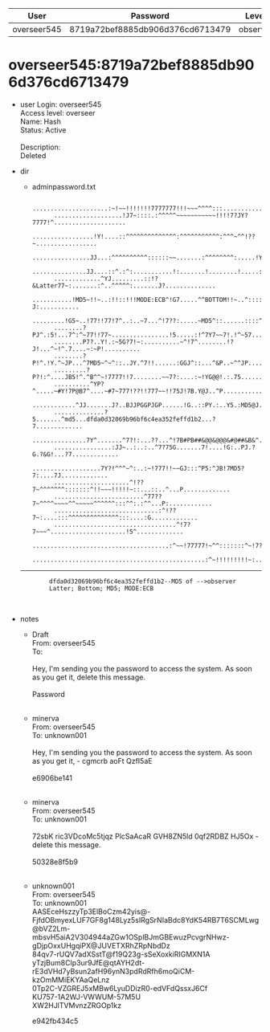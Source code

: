 | User         | Password                          | Level    | Status     | Name          |  
|--------------|-----------------------------------|----------|------------|---------------|    
| overseer545  | 8719a72bef8885db906d376cd6713479  | observer | Active     | confidential  | 

# overseer545:8719a72bef8885db906d376cd6713479  
* user
  Login: overseer545<br>
  Access level: overseer<br>
  Name: Hash<br>
  Status: Active<br>
  <br>
  Description:<br>
  Deleted<br>
  
* dir  
  * adminpassword.txt
    
              .....................:~!~~!!!!!!!7777777!!!~~~^^^^:::...........................
              ...................!J7~::::.:^^^^^~~~~~~~~~~~!!!!7?JY?7777!^....................
              .................!Y!....::^^^^^^^^^^^^^^:^^^^^^^^^^^:^^^~^^!??~.................
              ................JJ...:^^^^^^^^^^::::::~~.......:^^^^^^^^:.....!Y!...............
              ...............JJ....::^.:^:...........!:.......!........!.....:G...............
              .............^YJ.........::!?&Latter77~:.......:^..^^^^^:.......J?..............
              ...........!MD5~!!~..:!!::!!!MODE:ECB^!G7.....^^BOTTOM!!~..^:::::!?J:...........
              .........!G5~..!77!!77!7^..:..~7...^!7??:.....~MD5^::......::::^~^~~P^..........
              ........?PJ^.:5!...7^:^~77!!77~................!5.....:!^7Y7~~7!.!^~57..........
              ........P7?..Y!.:~5G?7!~:..........~^!7^........!?J!...^~!^.7....~:~P!..........
              ........?P!^.!Y.^~JP...^7MD5~^~^::..JY.^7!!......:GGJ^::...^&P..~^^JP...........
              .........?P?!:^....JB5!^.^B^^~!7777!!7........~~7?:....:~!YG@@!.:.75............
              ..........^YP?^.....~#Y!7P@B7^....~#7~777!??!!777~~!!75J!7B.Y@J..^P.............
              ............^JJ.......J?..BJJPGGPJGP......!G..::PY.:..Y5.:MD5@J..??.............
              ..............?5.......^md5...dfda0d32069b96bf6c4ea352feffd1b2...?7.............
              ...............7Y^.......^7?!:...??...^!7B#PB##&@@&@@@&#@##&B&^..??.............
              ................:JJ~..:..:..^7?75G.......7!....!G:..PJ.?G.?&G!...?7.............
              ...................7Y?!^^^~^:..:~!777!!~~GJ:::^P5:^JB!7MD5?7:....7J.............
              .....................^!??7~^^^^^^^:::::::^!!~~~!!!!!~::...::..^...P.............
              .........................^77??7~^^^^~~~~^^~~~~~^^^^^^:::^^:.:^^...P:............
              .............................:^!??7~:....:::^^^^^^^^^^^^^^:::....:G.............
              ..................................^!7?7~~~^.....................!5^.............
              ......................................:^~~!77777!~^^:::::::^~!7?!...............
              ................................................:^~!!!!!!!!!~:..................
  ---
              dfda0d32069b96bf6c4ea352feffd1b2--MD5 of -->observer
              Latter; Bottom; MD5; MODE:ECB
    <br>
* notes<br>
  * Draft  <br>
    From: overseer545<br>
    To:<br>
    <br>
    Hey, I'm sending you the password to access the system. As soon as you get it, delete this message.<br>
    <br>
    Password<br>
    <br>
    
  * minerva  <br>
    From: overseer545<br>
    To: unknown001<br>
    <br>
    Hey, I'm sending you the password to access the system. As soon as you get it, - cgmcrb aoFt QzfI5aE<br>
    <br>
    e6906be141<br>
    <br>
    
  * minerva  <br>
    From: overseer545<br>
    To: unknown001<br>
    <br>
    72sbK ric3VDcoMc5tjqz PlcSaAcaR GVH8ZN5ld 0qf2RDBZ HJ5Ox - delete this message.<br>
    <br>
    50328e8f5b9<br>
    <br>
    
   * unknown001  <br>
    From: overseer545<br>
    To: unknown001<br>
    AASEceHszzyTp3ElBoCzm42yis@-FjfdOBmyexLUF7GF8g148Lyz5sIRgSrNIaBdc8YdK54RB7T6SCMLwg<br>
    @bVZ2Lm-mbsvH5aiA2V304944aZGw1OSplBJmGBEwuzPcvgrNHwz-gDjpOxxUHgqiPX@JUVETXRhZRpNbdDz <br>
    84qv7-rUQV7adXSstT@f19Q23g-sSeXoxkiRIGMXN1A<br>
    yTzjBum8CIp3ur9JfE@qtAYH2dt-rE3dVHd7yBsun2afH96ynN3pdRdRfh6moQiCM-kzOmMMiEKYAaQeLnz<br>
    0Tp2C-VZGREJ5xMBw6LyuDDizR0-edVFdQssxJ6Cf<br>
    KU757-1A2WJ-VWWUM-57M5U<br>
    XW2HJlTVMvnzZRGOp1kz<br>

      e942fb434c5<br>
      <br>



    
